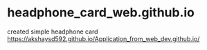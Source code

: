 # headphone_card_web.github.io
created simple headphone card 
 https://akshaysd592.github.io/Application_from_web_dev.github.io/
